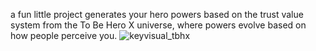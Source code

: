 a fun little project generates your hero powers based on the trust value system from the To Be Hero X universe, where powers evolve based on how people perceive you.
![keyvisual_tbhx](https://github.com/user-attachments/assets/b2ab917c-639a-4dc6-8e4e-29c642232697)
